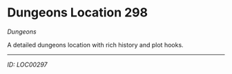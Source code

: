 # Dungeons Location 298

*Dungeons*

A detailed dungeons location with rich history and plot hooks.

---
*ID: LOC00297*